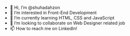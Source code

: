- 👋 Hi, I’m @shuhadahzon
- 👀 I’m interested in Front-End Development
- 🌱 I’m currently learning HTML, CSS and JavaScript
- 💞️ I’m looking to collaborate on Web Designer related job
- 📫 How to reach me on LinkedIn!

<!---
shuhadahzon/shuhadahzon is a ✨ special ✨ repository because its `README.md` (this file) appears on your GitHub profile.
You can click the Preview link to take a look at your changes.
--->
